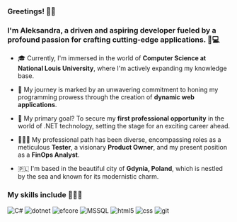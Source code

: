 ### Greetings! 👋🏻 
### I'm Aleksandra, a driven and aspiring developer fueled by a profound passion for crafting cutting-edge applications. 🚀💻

- 🎓 Currently, I'm immersed in the world of **Computer Science at National Louis University**, where I'm actively expanding my knowledge base.

- 🌱 My journey is marked by an unwavering commitment to honing my programming prowess through the creation of **dynamic web applications**.

- 🎯 My primary goal? To secure my **first professional opportunity** in the world of .NET technology, setting the stage for an exciting career ahead.

- 👩🏻‍🔧 My professional path has been diverse, encompassing roles as a meticulous **Tester**, a visionary **Product Owner**, and my present position as a **FinOps Analyst**.

- 🇵🇱 I'm based in the beautiful city of **Gdynia, Poland**, which is nestled by the sea and known for its modernistic charm.

### My skills include 👩🏻‍💻

<p>
  <img alt="C#" src="https://img.shields.io/badge/c%23%20-%23239120.svg?&style=for-the-badge&logo=c-sharp&logoColor=white"/>
  <img alt="dotnet" src="https://img.shields.io/badge/.net%20-%235C2D91.svg?&style=for-the-badge&logoColor=white"/>
  <img alt="efcore" src="https://img.shields.io/badge/entity%20framework%20core-%235C2D91.svg?&style=for-the-badge&logoColor=white"/>
  <img alt="MSSQL" src="https://img.shields.io/badge/-MSSQL-bd0023?&style=for-the-badge&logo=microsoft-sql-server&logoColor=white" />
  <img alt="html5" src="https://img.shields.io/badge/-HTML5-E34F26?style=for-the-badge&logo=html5&logoColor=white" />
  <img alt="css" src="https://img.shields.io/badge/css3%20-%231572B6.svg?&style=for-the-badge&logo=css3&logoColor=white" />
  <img alt="git" src="https://img.shields.io/badge/-Git-F05032?style=for-the-badge&logo=git&logoColor=white" />
</p>
